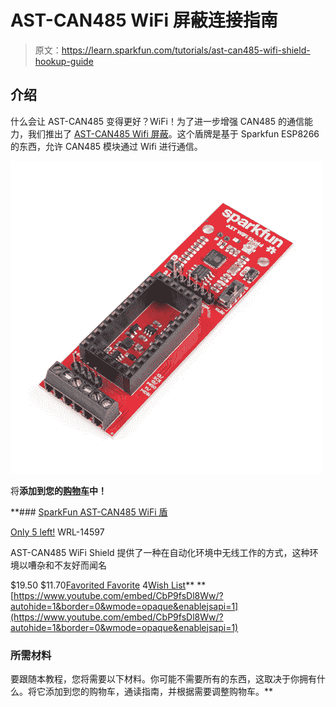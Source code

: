 # AST-CAN485 WiFi 屏蔽连接指南

> 原文：<https://learn.sparkfun.com/tutorials/ast-can485-wifi-shield-hookup-guide>

## 介绍

什么会让 AST-CAN485 变得更好？WiFi！为了进一步增强 CAN485 的通信能力，我们推出了 [AST-CAN485 Wifi 屏蔽](http://www.sparkfun.com/products/14597)。这个盾牌是基于 Sparkfun ESP8266 的东西，允许 CAN485 模块通过 Wifi 进行通信。

[![SparkFun AST-CAN485 WiFi Shield ](img/2735d9c64222bb162999a1ed47d2a072.png)](https://www.sparkfun.com/products/14597) 

将**添加到您的[购物车](https://www.sparkfun.com/cart)中！**

 **### [SparkFun AST-CAN485 WiFi 盾](https://www.sparkfun.com/products/14597)

[Only 5 left!](https://learn.sparkfun.com/static/bubbles/ "only 5 left!") WRL-14597

AST-CAN485 WiFi Shield 提供了一种在自动化环境中无线工作的方式，这种环境以嘈杂和不友好而闻名

$19.50 $11.70[Favorited Favorite](# "Add to favorites") 4[Wish List](# "Add to wish list")** **[https://www.youtube.com/embed/CbP9fsDl8Ww/?autohide=1&border=0&wmode=opaque&enablejsapi=1](https://www.youtube.com/embed/CbP9fsDl8Ww/?autohide=1&border=0&wmode=opaque&enablejsapi=1)

### 所需材料

要跟随本教程，您将需要以下材料。你可能不需要所有的东西，这取决于你拥有什么。将它添加到您的购物车，通读指南，并根据需要调整购物车。**